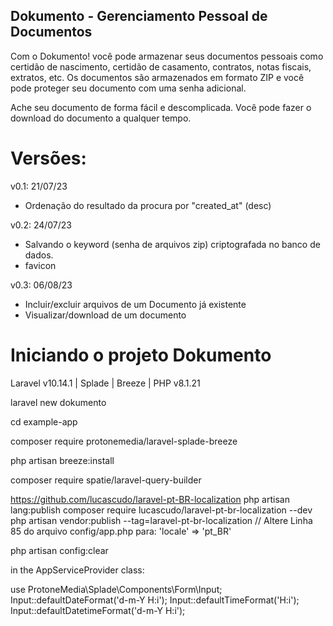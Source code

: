 
## Dokumento - Gerenciamento Pessoal de Documentos

Com o Dokumento! você pode armazenar seus documentos pessoais como certidão de nascimento, certidão de casamento, contratos, notas fiscais, extratos, etc. Os documentos são armazenados em formato ZIP e você pode proteger seu documento com uma senha adicional.

Ache seu documento de forma fácil e descomplicada. Você pode fazer o download do documento a qualquer tempo.

# Versões:

v0.1:  21/07/23
- Ordenação do resultado da procura por "created_at" (desc)

v0.2: 24/07/23
- Salvando o keyword (senha de arquivos zip) criptografada no banco de dados.
- favicon

v0.3: 06/08/23
- Incluir/excluir arquivos de um Documento já existente
- Visualizar/download de um documento


# Iniciando o projeto Dokumento

Laravel v10.14.1 | Splade | Breeze | PHP v8.1.21

laravel new dokumento
 
cd example-app
 
composer require protonemedia/laravel-splade-breeze
 
php artisan breeze:install

composer require spatie/laravel-query-builder

https://github.com/lucascudo/laravel-pt-BR-localization
php artisan lang:publish
composer require lucascudo/laravel-pt-br-localization --dev
php artisan vendor:publish --tag=laravel-pt-br-localization
// Altere Linha 85 do arquivo config/app.php para:
'locale' => 'pt_BR'

php artisan config:clear

in the AppServiceProvider class:

use ProtoneMedia\Splade\Components\Form\Input;
Input::defaultDateFormat('d-m-Y H:i');
Input::defaultTimeFormat('H:i');
Input::defaultDatetimeFormat('d-m-Y H:i');
